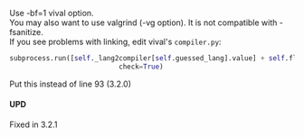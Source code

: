Use -bf=1 vival option.  
You may also want to use valgrind (-vg option). It is not compatible with -fsanitize.  
If you see problems with linking, edit vival's `compiler.py`:
```py
subprocess.run([self._lang2compiler[self.guessed_lang].value] + self.flags + [str(main_obj), str(exec_obj), '-o', str(res_path)],
                           check=True)
```
Put this instead of line 93 (3.2.0)

#### UPD
Fixed in 3.2.1
